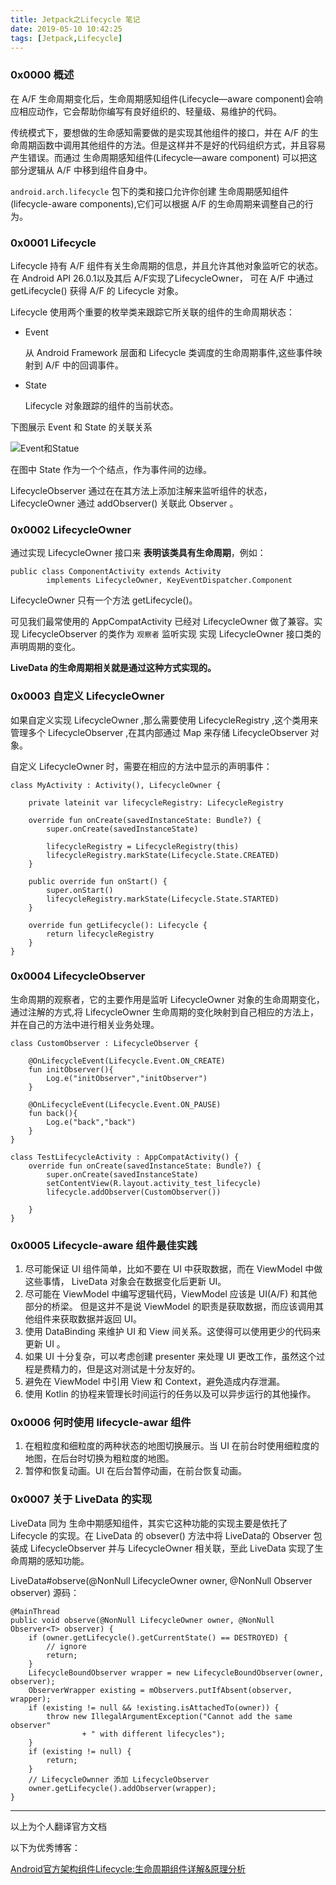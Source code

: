 ```yaml
---
title: Jetpack之Lifecycle 笔记
date: 2019-05-10 10:42:25
tags: [Jetpack,Lifecycle]
---
```


### 0x0000 概述

在 A/F 生命周期变化后，生命周期感知组件(Lifecycle—aware component)会响应相应动作，它会帮助你编写有良好组织的、轻量级、易维护的代码。

传统模式下，要想做的生命感知需要做的是实现其他组件的接口，并在 A/F 的生命周期函数中调用其他组件的方法。但是这样并不是好的代码组织方式，并且容易产生错误。而通过 生命周期感知组件(Lifecycle—aware component) 可以把这部分逻辑从 A/F 中移到组件自身中。

` android.arch.lifecycle ` 包下的类和接口允许你创建 生命周期感知组件(lifecycle-aware components),它们可以根据 A/F 的生命周期来调整自己的行为。

### 0x0001 Lifecycle

Lifecycle 持有 A/F 组件有关生命周期的信息，并且允许其他对象监听它的状态。在 Android API 26.0.1以及其后 A/F实现了LifecycleOwner，  可在 A/F 中通过 getLifecycle() 获得 A/F 的 Lifecycle 对象。

<!-- more -->

Lifecycle 使用两个重要的枚举类来跟踪它所关联的组件的生命周期状态：

* Event
  
    从 Android Framework 层面和 Lifecycle 类调度的生命周期事件,这些事件映射到 A/F 中的回调事件。
* State

    Lifecycle 对象跟踪的组件的当前状态。

下图展示 Event 和 State 的关联关系

![Event和Statue](https://developer.android.com/images/topic/libraries/architecture/lifecycle-states.png)

在图中 State 作为一个个结点，作为事件间的边缘。

LifecycleObserver 通过在在其方法上添加注解来监听组件的状态，LifecycleOwner 通过 addObserver() 关联此 Observer 。

### 0x0002 LifecycleOwner 

通过实现 LifecycleOwner 接口来 **表明该类具有生命周期**，例如：

```
public class ComponentActivity extends Activity
        implements LifecycleOwner, KeyEventDispatcher.Component
```
LifecycleOwner 只有一个方法 getLifecycle()。

可见我们最常使用的 AppCompatActivity 已经对 LifecycleOwner 做了兼容。实现 LifecycleObserver 的类作为 `观察者` 监听实现 实现 LifecycleOwner 接口类的声明周期的变化。

**LiveData 的生命周期相关就是通过这种方式实现的。**

### 0x0003 自定义 LifecycleOwner

如果自定义实现 LifecycleOwner ,那么需要使用 LifecycleRegistry ,这个类用来管理多个 LifecycleObserver ,在其内部通过 Map 来存储 LifecycleObserver 对象。

自定义 LifecycleOwner 时，需要在相应的方法中显示的声明事件：

```
class MyActivity : Activity(), LifecycleOwner {

    private lateinit var lifecycleRegistry: LifecycleRegistry

    override fun onCreate(savedInstanceState: Bundle?) {
        super.onCreate(savedInstanceState)

        lifecycleRegistry = LifecycleRegistry(this)
        lifecycleRegistry.markState(Lifecycle.State.CREATED)
    }

    public override fun onStart() {
        super.onStart()
        lifecycleRegistry.markState(Lifecycle.State.STARTED)
    }

    override fun getLifecycle(): Lifecycle {
        return lifecycleRegistry
    }
}
```



### 0x0004 LifecycleObserver

生命周期的观察者，它的主要作用是监听 LifecycleOwner 对象的生命周期变化，通过注解的方式,将 LifecycleOwner 生命周期的变化映射到自己相应的方法上，并在自己的方法中进行相关业务处理。

```
class CustomObserver : LifecycleObserver {

    @OnLifecycleEvent(Lifecycle.Event.ON_CREATE)
    fun initObserver(){
        Log.e("initObserver","initObserver")
    }

    @OnLifecycleEvent(Lifecycle.Event.ON_PAUSE)
    fun back(){
        Log.e("back","back")
    }
}
```

```
class TestLifecycleActivity : AppCompatActivity() {
    override fun onCreate(savedInstanceState: Bundle?) {
        super.onCreate(savedInstanceState)
        setContentView(R.layout.activity_test_lifecycle)
        lifecycle.addObserver(CustomObserver())

    }
}
```





### 0x0005 Lifecycle-aware 组件最佳实践


1. 尽可能保证 UI 组件简单，比如不要在 UI 中获取数据，而在 ViewModel 中做这些事情， LiveData 对象会在数据变化后更新 UI。
2. 尽可能在 ViewModel 中编写逻辑代码，ViewModel 应该是 UI(A/F) 和其他部分的桥梁。 但是这并不是说 ViewModel 的职责是获取数据，而应该调用其他组件来获取数据并返回 UI。
3. 使用 DataBinding 来维护 UI 和 View 间关系。这使得可以使用更少的代码来更新 UI 。
4. 如果 UI 十分复杂，可以考虑创建 presenter 来处理 UI 更改工作，虽然这个过程是费精力的，但是这对测试是十分友好的。
5. 避免在 ViewModel 中引用 View 和 Context，避免造成内存泄漏。
6. 使用 Kotlin 的协程来管理长时间运行的任务以及可以异步运行的其他操作。


### 0x0006 何时使用 lifecycle-awar 组件

1. 在粗粒度和细粒度的两种状态的地图切换展示。当 UI 在前台时使用细粒度的地图，在后台时切换为粗粒度的地图。
2. 暂停和恢复动画。UI 在后台暂停动画，在前台恢复动画。


### 0x0007 关于 LiveData 的实现

LiveData 同为 生命中期感知组件，其实它这种功能的实现主要是依托了 Lifecycle 的实现。在 LiveData 的 obsever() 方法中将 LiveData的 Observer 包装成 LifecycleObserver 并与 LifecycleOwner 相关联，至此 LiveData 实现了生命周期的感知功能。

LiveData#observe(@NonNull LifecycleOwner owner, @NonNull Observer<T> observer) 源码：
```
@MainThread
public void observe(@NonNull LifecycleOwner owner, @NonNull Observer<T> observer) {
    if (owner.getLifecycle().getCurrentState() == DESTROYED) {
        // ignore
        return;
    }
    LifecycleBoundObserver wrapper = new LifecycleBoundObserver(owner, observer);
    ObserverWrapper existing = mObservers.putIfAbsent(observer, wrapper);
    if (existing != null && !existing.isAttachedTo(owner)) {
        throw new IllegalArgumentException("Cannot add the same observer"
                + " with different lifecycles");
    }
    if (existing != null) {
        return;
    }
    // LifecycleOwnner 添加 LifecycleObserver
    owner.getLifecycle().addObserver(wrapper);
}
```

---
以上为个人翻译官方文档

以下为优秀博客：

[Android官方架构组件Lifecycle:生命周期组件详解&原理分析](https://www.jianshu.com/p/b1208012b268)

